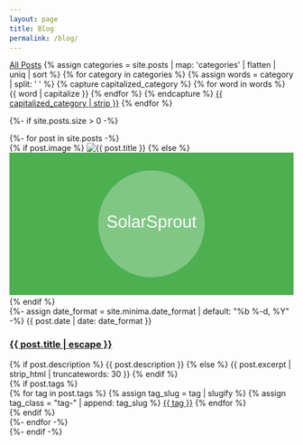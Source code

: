 ```yaml
---
layout: page
title: Blog
permalink: /blog/
---
```


<div class="blog-posts">
  <div class="category-filter">
    <a href="/blog/" class="filter-button {% if page.url == '/blog/' %}active{% endif %}">All Posts</a>
    {% assign categories = site.posts | map: 'categories' | flatten | uniq | sort %}
    {% for category in categories %}
      {% assign words = category | split: ' ' %}
      {% capture capitalized_category %}
        {% for word in words %}
          {{ word | capitalize }}
        {% endfor %}
      {% endcapture %}
      <a href="/blog/{{ category | downcase }}/" class="filter-button {% if page.url contains category %}active{% endif %}">{{ capitalized_category | strip }}</a>
    {% endfor %}
  </div>
  
  {%- if site.posts.size > 0 -%}
    <div class="post-list">
      {%- for post in site.posts -%}
      <div class="post-row">
        <div class="post-image">
          {% if post.image %}
            <img src="{{ post.image | relative_url }}" alt="{{ post.title }}">
          {% else %}
            <img src="/assets/images/default-post.svg" alt="{{ post.title }}">
          {% endif %}
        </div>
        <div class="post-content">
          {%- assign date_format = site.minima.date_format | default: "%b %-d, %Y" -%}
          <span class="post-meta">{{ post.date | date: date_format }}</span>
          <h3 class="post-title">
            <a href="{{ post.url | relative_url }}">{{ post.title | escape }}</a>
          </h3>
          <div class="post-excerpt">
            {% if post.description %}
              {{ post.description }}
            {% else %}
              {{ post.excerpt | strip_html | truncatewords: 30 }}
            {% endif %}
          </div>
          {% if post.tags %}
          <div class="post-tags">
            {% for tag in post.tags %}
              {% assign tag_slug = tag | slugify %}
              {% assign tag_class = "tag-" | append: tag_slug %}
              <a href="/tag/{{ tag_slug }}" class="post-tag {{ tag_class }}">{{ tag }}</a>
            {% endfor %}
          </div>
          {% endif %}
        </div>
      </div>
      {%- endfor -%}
    </div>
  {%- endif -%}
</div>
